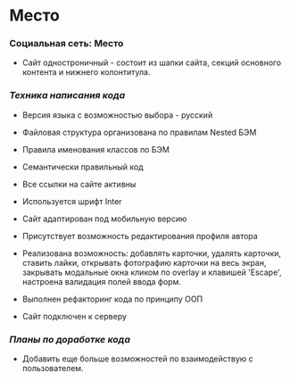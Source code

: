 # **Место**

### Социальная сеть: Место

- Сайт одностроничный - cостоит из шапки сайта,
  секций основного контента и нижнего колонтитула.

### _Техника написания кода_

- Версия языка с возможностью выбора - русский
- Файловая структура организована по правилам Nested БЭМ
- Правила именования классов по БЭМ
- Семантически правильный код
- Все ссылки на сайте активны
- Используется шрифт Inter
- Сайт адаптирован под мобильную версию
- Присутствует возможность редактирования профиля автора
- Реализована возможность:
  добавлять карточки,
  удалять карточки,
  ставить лайки,
  открывать фотографию карточки на весь экран,
  закрывать модальные окна кликом по overlay и клавишей 'Escape',
  настроена валидация полей ввода форм.

- Выполнен рефакторинг кода по принципу ООП
- Сайт подключен к серверу


### _Планы по доработке кода_

- Добавить еще больше возможностей по взаимодействую с пользователем.
